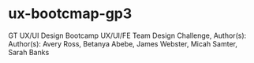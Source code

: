 # ux-bootcmap-gp3
GT UX/UI Design Bootcamp UX/UI/FE Team Design Challenge, Author(s): Author(s): Avery Ross, Betanya Abebe, James Webster, Micah Samter, Sarah Banks
